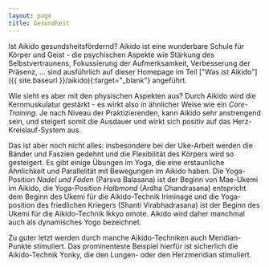 ```yaml
---
layout: page
title: Gesundheit
---
```



<div class="container block" markdown="1">

Ist Aikido gesundsheitsfördernd? Aikido ist eine wunderbare Schule für Körper und Geist - die psychischen Aspekte wie Stärkung des Selbstvertraunens, Fokussierung der Aufmerksamkeit, Verbesserung der Präsenz, ... sind ausführlich auf dieser Homepage im Teil ["Was ist Aikido"]({{ site.baseurl }}/aikido){:target="_blank"} angeführt. 

Wie sieht es aber mit den physischen Aspekten aus? Durch Aikido wird die Kernmuskulatur gestärkt - es wirkt also in ähnlicher Weise wie ein _Core-Training_. Je nach Niveau der Praktizierenden, kann Aikido sehr anstrengend sein, und steigert somit die Ausdauer und wirkt sich positiv auf das Herz-Kreislauf-System aus. 

Das ist aber noch nicht alles: insbesondere bei der Uke-Arbeit werden die Bänder und Faszien gedehnt und die Flexibilität des Körpers wird so gesteigert. Es gibt einige Übungen im Yoga, die eine erstaunliche Ähnlichkeit und Parallelität mit Bewegungen im Aikido haben. Die Yoga-Position _Nadel und Faden_ (Parsva Balasana) ist der Beginn von Mae-Ukemi im Aikido, die Yoga-Position _Halbmond_ (Ardha Chandrasana) entspricht dem Beginn des Ukemi für die Aikido-Technik Iriminage und die Yoga-position des friedlichen Kriegers (Shanti Virabhadrasana) ist der Beginn des Ukemi für die Aikido-Technik Ikkyo omote. Aikido wird daher manchmal auch als dynamisches Yogo bezeichnet.

Zu guter letzt werden durch manche Aikido-Techniken auch Meridian-Punkte stimuliert. Das prominenteste Beispiel hierfür ist sicherlich die Aikido-Technik Yonky, die den Lungen- oder den Herzmeridian stimuliert.
</div>